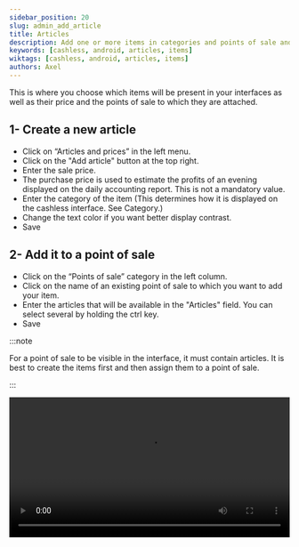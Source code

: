 ```yaml
---
sidebar_position: 20
slug: admin_add_article
title: Articles
description: Add one or more items in categories and points of sale and assign them a price.
keywords: [cashless, android, articles, items]
wiktags: [cashless, android, articles, items]
authors: Axel
---
```


This is where you choose which items will be present in your interfaces as well as their price and the points 
of sale to which they are attached.

## 1- Create a new article

- Click on “Articles and prices” in the left menu.
- Click on the "Add article" button at the top right.
- Enter the sale price.
- The purchase price is used to estimate the profits of an evening displayed on the daily accounting report. This is not a mandatory value.
- Enter the category of the item (This determines how it is displayed on the cashless interface. See Category.)
- Change the text color if you want better display contrast.
- Save

## 2- Add it to a point of sale


- Click on the “Points of sale” category in the left column.
- Click on the name of an existing point of sale to which you want to add your item.
- Enter the articles that will be available in the "Articles" field. You can select several by holding the ctrl key.
- Save

:::note

For a point of sale to be visible in the interface, it must contain articles. 
It is best to create the items first and then assign them to a point of sale.

:::

<video width="100%" controls src="/img/addarticles.mp4"></video>
